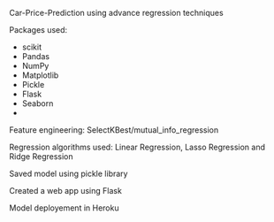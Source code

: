 Car-Price-Prediction using advance regression techniques

Packages used:
* scikit
* Pandas
* NumPy
* Matplotlib
* Pickle
* Flask
* Seaborn
* 

Feature engineering: SelectKBest/mutual_info_regression

Regression algorithms used: Linear Regression, Lasso Regression and Ridge Regression

Saved model using pickle library

Created a web app using Flask

Model deployement in Heroku

